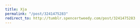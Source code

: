 ```yaml
---
title: Xja
permalink: "/post/3241475283"
redirect_to: http://tumblr.spencertweedy.com/post/3241475283
---
```



